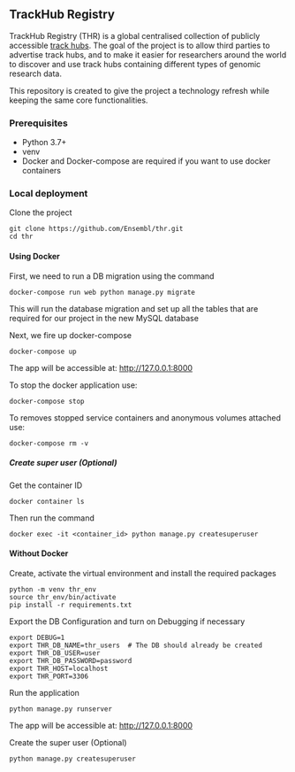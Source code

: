 ## TrackHub Registry

TrackHub Registry (THR) is a global centralised collection of publicly accessible [track hubs](http://genome.ucsc.edu/goldenPath/help/hgTrackHubHelp.html#Intro). The goal of the project is to allow third parties to advertise track hubs, and to make it easier for researchers around the world to discover and use track hubs containing different types of genomic research data.

This repository is created to give the project a technology refresh while keeping the same core functionalities.

### Prerequisites

* Python 3.7+
* venv
* Docker and Docker-compose are required if you want to use docker containers

### Local deployment

Clone the project

```shell script
git clone https://github.com/Ensembl/thr.git
cd thr
```

#### Using Docker

First, we need to run a DB migration using the command

```shell script
docker-compose run web python manage.py migrate
```

This will run the database migration and set up all the tables that are required for our project in the new MySQL database

Next, we fire up docker-compose

```shell script
docker-compose up
```

The app will be accessible at: http://127.0.0.1:8000

To stop the docker application use:

```shell script
docker-compose stop
```

To removes stopped service containers and anonymous volumes attached use:

```shell script
docker-compose rm -v
```

##### Create super user (Optional)

Get the container ID 

```shell script
docker container ls
```

Then run the command

```shell script
docker exec -it <container_id> python manage.py createsuperuser
```

#### Without Docker

Create, activate the virtual environment and install the required packages

```shell script
python -m venv thr_env
source thr_env/bin/activate
pip install -r requirements.txt
```

Export the DB Configuration and turn on Debugging if necessary

```shell script
export DEBUG=1
export THR_DB_NAME=thr_users  # The DB should already be created
export THR_DB_USER=user
export THR_DB_PASSWORD=password
export THR_HOST=localhost
export THR_PORT=3306
```

Run the application

```shell script
python manage.py runserver
```

The app will be accessible at: http://127.0.0.1:8000

Create the super user (Optional)

```shell script
python manage.py createsuperuser
```


